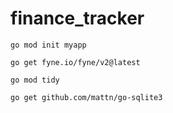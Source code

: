 # finance_tracker

```go mod init myapp```

```go get fyne.io/fyne/v2@latest```

```go mod tidy```

```go get github.com/mattn/go-sqlite3```